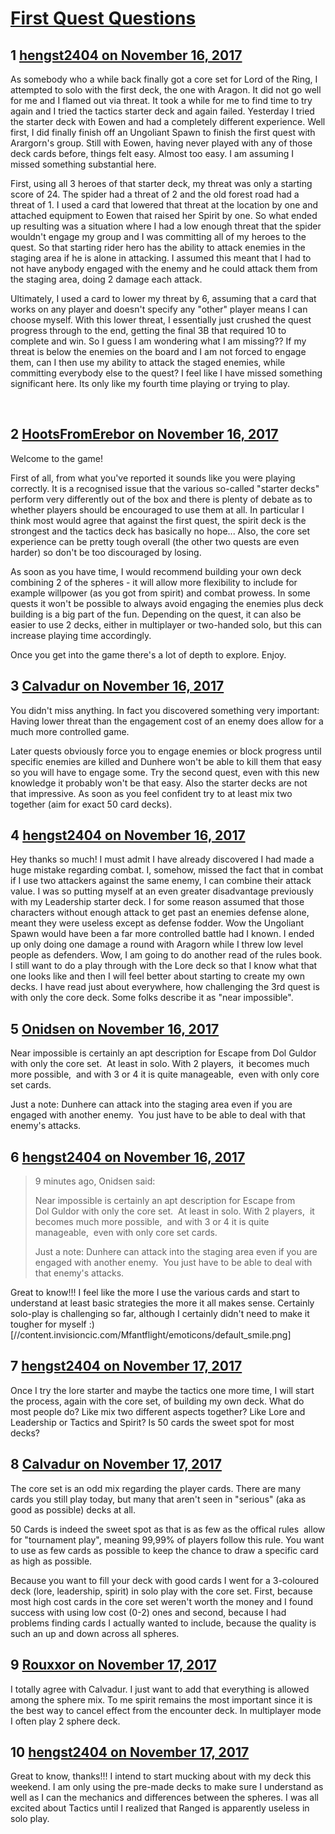 # [First Quest Questions](https://community.fantasyflightgames.com/topic/263346-first-quest-questions/)

## 1 [hengst2404 on November 16, 2017](https://community.fantasyflightgames.com/topic/263346-first-quest-questions/?do=findComment&comment=3082290)

As somebody who a while back finally got a core set for Lord of the Ring, I attempted to solo with the first deck, the one with Aragon. It did not go well for me and I flamed out via threat. It took a while for me to find time to try again and I tried the tactics starter deck and again failed. Yesterday I tried the starter deck with Eowen and had a completely different experience. Well first, I did finally finish off an Ungoliant Spawn to finish the first quest with Arargorn's group. Still with Eowen, having never played with any of those deck cards before, things felt easy. Almost too easy. I am assuming I missed something substantial here.

First, using all 3 heroes of that starter deck, my threat was only a starting score of 24. The spider had a threat of 2 and the old forest road had a threat of 1. I used a card that lowered that threat at the location by one and attached equipment to Eowen that raised her Spirit by one. So what ended up resulting was a situation where I had a low enough threat that the spider wouldn't engage my group and I was committing all of my heroes to the quest. So that starting rider hero has the ability to attack enemies in the staging area if he is alone in attacking. I assumed this meant that I had to not have anybody engaged with the enemy and he could attack them from the staging area, doing 2 damage each attack. 

Ultimately, I used a card to lower my threat by 6, assuming that a card that works on any player and doesn't specify any "other" player means I can choose myself. With this lower threat, I essentially just crushed the quest progress through to the end, getting the final 3B that required 10 to complete and win. So I guess I am wondering what I am missing?? If my threat is below the enemies on the board and I am not forced to engage them, can I then use my ability to attack the staged enemies, while committing everybody else to the quest? I feel like I have missed something significant here. Its only like my fourth time playing or trying to play.

 

## 2 [HootsFromErebor on November 16, 2017](https://community.fantasyflightgames.com/topic/263346-first-quest-questions/?do=findComment&comment=3082372)

Welcome to the game!

First of all, from what you've reported it sounds like you were playing correctly. It is a recognised issue that the various so-called "starter decks" perform very differently out of the box and there is plenty of debate as to whether players should be encouraged to use them at all. In particular I think most would agree that against the first quest, the spirit deck is the strongest and the tactics deck has basically no hope... Also, the core set experience can be pretty tough overall (the other two quests are even harder) so don't be too discouraged by losing.

As soon as you have time, I would recommend building your own deck combining 2 of the spheres - it will allow more flexibility to include for example willpower (as you got from spirit) and combat prowess. In some quests it won't be possible to always avoid engaging the enemies plus deck building is a big part of the fun. Depending on the quest, it can also be easier to use 2 decks, either in multiplayer or two-handed solo, but this can increase playing time accordingly.

Once you get into the game there's a lot of depth to explore. Enjoy.

## 3 [Calvadur on November 16, 2017](https://community.fantasyflightgames.com/topic/263346-first-quest-questions/?do=findComment&comment=3082428)

You didn't miss anything. In fact you discovered something very important: Having lower threat than the engagement cost of an enemy does allow for a much more controlled game.

Later quests obviously force you to engage enemies or block progress until specific enemies are killed and Dunhere won't be able to kill them that easy so you will have to engage some. Try the second quest, even with this new knowledge it probably won't be that easy.
Also the starter decks are not that impressive. As soon as you feel confident try to at least mix two together (aim for exact 50 card decks).

## 4 [hengst2404 on November 16, 2017](https://community.fantasyflightgames.com/topic/263346-first-quest-questions/?do=findComment&comment=3082503)

Hey thanks so much! I must admit I have already discovered I had made a huge mistake regarding combat. I, somehow, missed the fact that in combat if I use two attackers against the same enemy, I can combine their attack value. I was so putting myself at an even greater disadvantage previously with my Leadership starter deck. I for some reason assumed that those characters without enough attack to get past an enemies defense alone, meant they were useless except as defense fodder. Wow the Ungoliant Spawn would have been a far more controlled battle had I known. I ended up only doing one damage a round with Aragorn while I threw low level people as defenders. Wow, I am going to do another read of the rules book. I still want to do a play through with the Lore deck so that I know what that one looks like and then I will feel better about starting to create my own decks. I have read just about everywhere, how challenging the 3rd quest is with only the core deck. Some folks describe it as "near impossible".

## 5 [Onidsen on November 16, 2017](https://community.fantasyflightgames.com/topic/263346-first-quest-questions/?do=findComment&comment=3082600)

Near impossible is certainly an apt description for Escape from Dol Guldor with only the core set.  At least in solo. With 2 players,  it becomes much more possible,  and with 3 or 4 it is quite manageable,  even with only core set cards.

Just a note: Dunhere can attack into the staging area even if you are engaged with another enemy.  You just have to be able to deal with that enemy's attacks.

## 6 [hengst2404 on November 16, 2017](https://community.fantasyflightgames.com/topic/263346-first-quest-questions/?do=findComment&comment=3082625)

> 9 minutes ago, Onidsen said:
> 
> Near impossible is certainly an apt description for Escape from Dol Guldor with only the core set.  At least in solo. With 2 players,  it becomes much more possible,  and with 3 or 4 it is quite manageable,  even with only core set cards.
> 
> Just a note: Dunhere can attack into the staging area even if you are engaged with another enemy.  You just have to be able to deal with that enemy's attacks.

Great to know!!! I feel like the more I use the various cards and start to understand at least basic strategies the more it all makes sense. Certainly solo-play is challenging so far, although I certainly didn't need to make it tougher for myself :) [//content.invisioncic.com/Mfantflight/emoticons/default_smile.png]

## 7 [hengst2404 on November 17, 2017](https://community.fantasyflightgames.com/topic/263346-first-quest-questions/?do=findComment&comment=3084024)

Once I try the lore starter and maybe the tactics one more time, I will start the process, again with the core set, of building my own deck. What do most people do? Like mix two different aspects together? Like Lore and Leadership or Tactics and Spirit? Is 50 cards the sweet spot for most decks?

## 8 [Calvadur on November 17, 2017](https://community.fantasyflightgames.com/topic/263346-first-quest-questions/?do=findComment&comment=3084080)

The core set is an odd mix regarding the player cards. There are many cards you still play today, but many that aren't seen in "serious" (aka as good as possible) decks at all.

50 Cards is indeed the sweet spot as that is as few as the offical rules  allow for "tournament play", meaning 99,99% of players follow this rule. You want to use as few cards as possible to keep the chance to draw a specific card as high as possible.

Because you want to fill your deck with good cards I went for a 3-coloured deck (lore, leadership, spirit) in solo play with the core set. First, because most high cost cards in the core set weren't worth the money and I found success with using low cost (0-2) ones and second, because I had problems finding cards I actually wanted to include, because the quality is such an up and down across all spheres.

## 9 [Rouxxor on November 17, 2017](https://community.fantasyflightgames.com/topic/263346-first-quest-questions/?do=findComment&comment=3084157)

I totally agree with Calvadur. I just want to add that everything is allowed among the sphere mix. To me spirit remains the most important since it is the best way to cancel effect from the encounter deck. In multiplayer mode I often play 2 sphere deck.

## 10 [hengst2404 on November 17, 2017](https://community.fantasyflightgames.com/topic/263346-first-quest-questions/?do=findComment&comment=3084467)

Great to know, thanks!!! I intend to start mucking about with my deck this weekend. I am only using the pre-made decks to make sure I understand as well as I can the mechanics and differences between the spheres. I was all excited about Tactics until I realized that Ranged is apparently useless in solo play.

